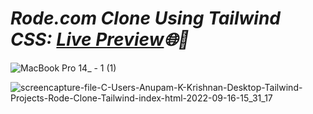 # _Rode.com Clone Using Tailwind CSS:_ _[Live Preview](https://rode-tailwindcss-clone.netlify.app/)🌐🚀_
![MacBook Pro 14_ - 1 (1)](https://user-images.githubusercontent.com/91872149/190623394-409adb86-0954-4d65-b51e-161cdf08c99a.png)

![screencapture-file-C-Users-Anupam-K-Krishnan-Desktop-Tailwind-Projects-Rode-Clone-Tailwind-index-html-2022-09-16-15_31_17](https://user-images.githubusercontent.com/91872149/190623469-16a1e455-e530-4949-9acc-a6682c9c6eea.png)
